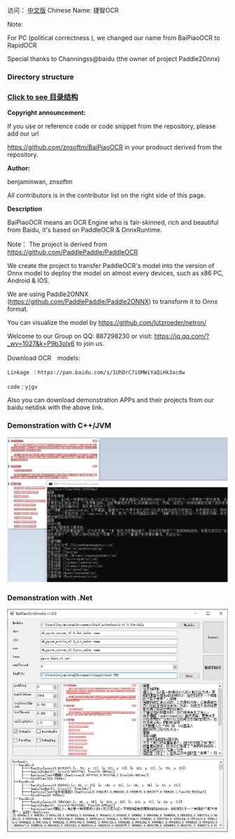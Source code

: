 
访问： [中文版](readme_cn.md)             Chinese Name: 捷智OCR

Note:

For PC (political correctness ), we changed our name from BaiPiaoOCR to RapidOCR


Special thanks to Channingss@baidu (the owner of project Paddle2Onnx)

### Directory structure

### [Click to see 目录结构](dir.md)    


**Copyright announcement:**

If you use or reference code or code snippet from the repository, please add our url 

https://github.com/znsoftm/BaiPiaoOCR   in your prodouct derived from the repository.


**Author:**

benjaminwan, znsoftm

All contributors is in the contributor list on the right side of this page.


**Description**

BaiPiaoOCR means an  OCR Engine who is fair-skinned, rich and beautiful from Baidu, it's based on PaddleOCR & OnnxRuntime.

Note： The project is derived from https://github.com/PaddlePaddle/PaddleOCR

We create the project to transfer PaddleOCR's model into the version of Onnx model to deploy the model on almost every devices, such as x86 PC, Android & IOS.

We are using Paddle2ONNX (https://github.com/PaddlePaddle/Paddle2ONNX)  to transform it to Onnx format.




You can visualize the model by https://github.com/lutzroeder/netron/


Welcome to our Group on QQ: 887298230
or visit: https://jq.qq.com/?_wv=1027&k=P9b3olx6 to join us.


Download OCR　models:
```
Linkage ：https://pan.baidu.com/s/1UhDrC7iOMWiYaQiHk3acdw 

code：yjgv 
```
Also you can download demonstration APPs and their projects from our baidu netdisk with the above link.

### Demonstration with C++/JVM

![avatar](test_imgs/test_cpp.png)

### Demonstration with  .Net

![avatar](test_imgs/test_cs.png)
